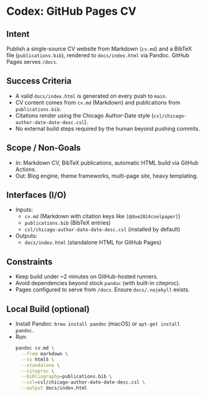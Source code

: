 # Codex: GitHub Pages CV

## Intent
Publish a single-source CV website from Markdown (`cv.md`) and a BibTeX file (`publications.bib`), rendered to `docs/index.html` via Pandoc. GitHub Pages serves `/docs`.

## Success Criteria
- A valid `docs/index.html` is generated on every push to `main`.
- CV content comes from `cv.md` (Markdown) and publications from `publications.bib`.
- Citations render using the Chicago Author-Date style (`csl/chicago-author-date-date-desc.csl`).
- No external build steps required by the human beyond pushing commits.

## Scope / Non-Goals
- In: Markdown CV, BibTeX publications, automatic HTML build via GitHub Actions.
- Out: Blog engine, theme frameworks, multi-page site, heavy templating.

## Interfaces (I/O)
- Inputs:
  - `cv.md` (Markdown with citation keys like `[@doe2024coolpaper]`)
  - `publications.bib` (BibTeX entries)
  - `csl/chicago-author-date-date-desc.csl` (installed by default)
- Outputs:
  - `docs/index.html` (standalone HTML for GitHub Pages)

## Constraints
- Keep build under ~2 minutes on GitHub-hosted runners.
- Avoid dependencies beyond stock `pandoc` (with built-in citeproc).
- Pages configured to serve from `/docs`. Ensure `docs/.nojekyll` exists.

## Local Build (optional)
- Install Pandoc: `brew install pandoc` (macOS) or `apt-get install pandoc`.
- Run:  
  ```bash
  pandoc cv.md \
    --from markdown \
    --to html5 \
    --standalone \
    --citeproc \
    --bibliography=publications.bib \
    --csl=csl/chicago-author-date-date-desc.csl \
    --output docs/index.html
